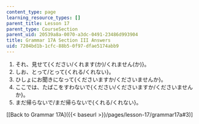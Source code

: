 ```yaml
---
content_type: page
learning_resource_types: []
parent_title: Lesson 17
parent_type: CourseSection
parent_uid: 20539a8a-0070-a3dc-0491-23486d993904
title: Grammar 17A Section III Answers
uid: 7204bd1b-1cfc-88b5-0f97-dfae5174abb9
---
```


1.  それ、見せて{ください/くれます(か)/くれません(か)}。
2.  しお、とって/とって{くれる/くれない}。
3.  ひしょにお聞きになって{くださいますか/くださいませんか}。
4.  ここでは、たばこをすわないで{ください/くださいますか/くださいませんか}。
5.  まだ帰らないで/まだ帰らないで{くれる/くれない}。

\[[Back to Grammar 17A]({{< baseurl >}}/pages/lesson-17/grammar17a#3)\]